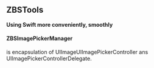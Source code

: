 ## ZBSTools 
__Using Swift more conveniently, smoothly__

#### ZBSImagePickerManager 
is encapsulation of UIImageUIImagePickerController ans UIImagePickerControllerDelegate.  
